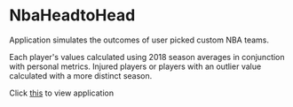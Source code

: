 # NbaHeadtoHead
Application simulates the outcomes of user picked custom NBA teams. 

Each player's values calculated using 2018 season averages in conjunction with personal metrics. Injured players or players with an outlier value calculated with a more distinct season.

Click [this](nbahead2head.com) to view application

